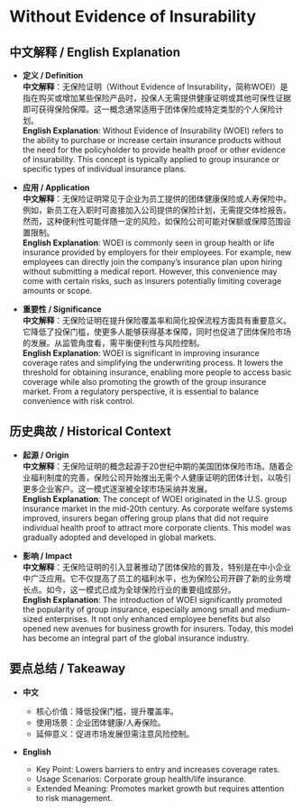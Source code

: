 # Without Evidence of Insurability

## 中文解释 / English Explanation

* **定义 / Definition**  
  **中文解释**：无保险证明（Without Evidence of Insurability，简称WOEI）是指在购买或增加某些保险产品时，投保人无需提供健康证明或其他可保性证据即可获得保险保障。这一概念通常适用于团体保险或特定类型的个人保险计划。  
  **English Explanation**: Without Evidence of Insurability (WOEI) refers to the ability to purchase or increase certain insurance products without the need for the policyholder to provide health proof or other evidence of insurability. This concept is typically applied to group insurance or specific types of individual insurance plans.

* **应用 / Application**  
  **中文解释**：无保险证明常见于企业为员工提供的团体健康保险或人寿保险中。例如，新员工在入职时可直接加入公司提供的保险计划，无需提交体检报告。然而，这种便利性可能伴随一定的风险，如保险公司可能对保额或保障范围设置限制。  
  **English Explanation**: WOEI is commonly seen in group health or life insurance provided by employers for their employees. For example, new employees can directly join the company’s insurance plan upon hiring without submitting a medical report. However, this convenience may come with certain risks, such as insurers potentially limiting coverage amounts or scope.

* **重要性 / Significance**  
  **中文解释**：无保险证明在提升保险覆盖率和简化投保流程方面具有重要意义。它降低了投保门槛，使更多人能够获得基本保障，同时也促进了团体保险市场的发展。从监管角度看，需平衡便利性与风险控制。  
  **English Explanation**: WOEI is significant in improving insurance coverage rates and simplifying the underwriting process. It lowers the threshold for obtaining insurance, enabling more people to access basic coverage while also promoting the growth of the group insurance market. From a regulatory perspective, it is essential to balance convenience with risk control.

## 历史典故 / Historical Context

* **起源 / Origin**  
  **中文解释**：无保险证明的概念起源于20世纪中期的美国团体保险市场。随着企业福利制度的完善，保险公司开始推出无需个人健康证明的团体计划，以吸引更多企业客户。这一模式逐渐被全球市场采纳并发展。  
  **English Explanation**: The concept of WOEI originated in the U.S. group insurance market in the mid-20th century. As corporate welfare systems improved, insurers began offering group plans that did not require individual health proof to attract more corporate clients. This model was gradually adopted and developed in global markets.

* **影响 / Impact**  
  **中文解释**：无保险证明的引入显著推动了团体保险的普及，特别是在中小企业中广泛应用。它不仅提高了员工的福利水平，也为保险公司开辟了新的业务增长点。如今，这一模式已成为全球保险行业的重要组成部分。  
  **English Explanation**: The introduction of WOEI significantly promoted the popularity of group insurance, especially among small and medium-sized enterprises. It not only enhanced employee benefits but also opened new avenues for business growth for insurers. Today, this model has become an integral part of the global insurance industry.

## 要点总结 / Takeaway

* **中文**  
  - 核心价值：降低投保门槛，提升覆盖率。
  - 使用场景：企业团体健康/人寿保险。
  - 延伸意义：促进市场发展但需注意风险控制。

* **English**  
  - Key Point: Lowers barriers to entry and increases coverage rates.
  - Usage Scenarios: Corporate group health/life insurance.
  - Extended Meaning: Promotes market growth but requires attention to risk management.